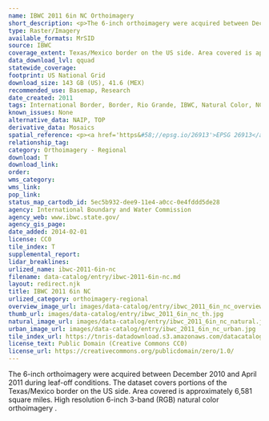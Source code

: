 ```yaml
---
name: IBWC 2011 6in NC Orthoimagery
short_description: <p>The 6-inch orthoimagery were acquired between December 2010 and April 2011 during leaf-off conditions. The dataset covers portions of the Texas/Mexico border on the US side.</p>
type: Raster/Imagery
available_formats: MrSID
source: IBWC
coverage_extent: Texas/Mexico border on the US side. Area covered is approximately 6,581 square miles.
data_download_lvl: qquad
statewide_coverage:
footprint: US National Grid
download_size: 143 GB (US), 41.6 (MEX)
recommended_use: Basemap, Research
date_created: 2011
tags: International Border, Border, Rio Grande, IBWC, Natural Color, NC, Orthoimagery, Aerial Imagery, Historical
known_issues: None
alternative_data: NAIP, TOP
derivative_data: Mosaics
spatial_reference: <p><a href='https&#58;//epsg.io/26913'>EPSG 26913</a>, <a href='https&#58;//epsg.io/26914'>EPSG 26914</a></p>
relationship_tag:
category: Orthoimagery - Regional
download: T
download_link:
order:
wms_category:
wms_link:
pop_link:
status_map_cartodb_id: 5ec5b932-dee9-11e4-a0cc-0e4fddd5de28
agency: International Boundary and Water Commission
agency_web: www.ibwc.state.gov/
agency_gis_page:
date_added: 2014-02-01
license: CC0
tile_index: T
supplemental_report:
lidar_breaklines:
urlized_name: ibwc-2011-6in-nc
filename: data-catalog/entry/ibwc-2011-6in-nc.md
layout: redirect.njk
title: IBWC 2011 6in NC
urlized_category: orthoimagery-regional
overview_image_url: images/data-catalog/entry/ibwc_2011_6in_nc_overview.jpg
thumb_url: images/data-catalog/entry/ibwc_2011_6in_nc_th.jpg
natural_image_url: images/data-catalog/entry/ibwc_2011_6in_nc_natural.jpg
urban_image_url: images/data-catalog/entry/ibwc_2011_6in_nc_urban.jpg
tile_index_url: https://tnris-datadownload.s3.amazonaws.com/datacatalog/tile_index/ibwc_2011_6in_nc_tileindex.zip
license_text: Public Domain (Creative Commons CC0)
license_url: https://creativecommons.org/publicdomain/zero/1.0/
---
```


The 6-inch orthoimagery were acquired between December 2010 and April 2011 during leaf-off conditions. The dataset covers portions of the Texas/Mexico border on the US side. Area covered is approximately 6,581 square miles. High resolution 6-inch 3-band (RGB) natural color orthoimagery .
